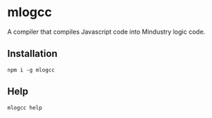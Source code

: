 # mlogcc

A compiler that compiles Javascript code into Mindustry logic code.

## Installation

`npm i -g mlogcc`

## Help

`mlogcc help`
